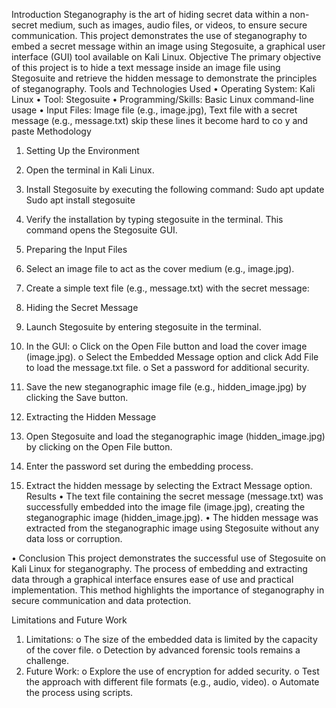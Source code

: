 Introduction Steganography is the art of hiding secret data within a non-secret medium, such as images, audio files, or videos, to ensure secure communication. This project demonstrates the use of steganography to embed a secret message within an image using Stegosuite, a graphical user interface (GUI) tool available on Kali Linux.
Objective The primary objective of this project is to hide a text message inside an image file using Stegosuite and retrieve the hidden message to demonstrate the principles of steganography.
Tools and Technologies Used
•	Operating System: Kali Linux
•	Tool: Stegosuite
•	Programming/Skills: Basic Linux command-line usage
•	Input Files: Image file (e.g., image.jpg), Text file with a secret message (e.g., message.txt)
skip these lines it become hard to co
y and paste
Methodology
1. Setting Up the Environment
1.	Open the terminal in Kali Linux.
2.	Install Stegosuite by executing the following command:
Sudo apt update
Sudo apt install stegosuite
3.	Verify the installation by typing stegosuite in the terminal. This command opens the Stegosuite GUI.
2. Preparing the Input Files
1.	Select an image file to act as the cover medium (e.g., image.jpg).
2.	Create a simple text file (e.g., message.txt) with the secret message:

3. Hiding the Secret Message
1.	Launch Stegosuite by entering stegosuite in the terminal.
2.	In the GUI:
o	Click on the Open File button and load the cover image (image.jpg).
o	Select the Embedded Message option and click Add File to load the message.txt file.
o	Set a password for additional security.
3.	Save the new steganographic image file (e.g., hidden_image.jpg) by clicking the Save button.
4. Extracting the Hidden Message
1.	Open Stegosuite and load the steganographic image (hidden_image.jpg) by clicking on the Open File button.
2.	Enter the password set during the embedding process.
3.	Extract the hidden message by selecting the Extract Message option.
Results
•	The text file containing the secret message (message.txt) was successfully embedded into the image file (image.jpg), creating the steganographic image (hidden_image.jpg).
•	The hidden message was extracted from the steganographic image using Stegosuite without any data loss or corruption.

•	Conclusion This project demonstrates the successful use of Stegosuite on Kali Linux for steganography. The process of embedding and extracting data through a graphical interface ensures ease of use and practical implementation. This method highlights the importance of steganography in secure communication and data protection.

Limitations and Future Work
1.	Limitations:
o	The size of the embedded data is limited by the capacity of the cover file.
o	Detection by advanced forensic tools remains a challenge.
2.	Future Work:
o	Explore the use of encryption for added security.
o	Test the approach with different file formats (e.g., audio, video).
o	Automate the process using scripts.
